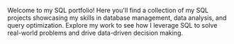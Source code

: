 Welcome to my SQL portfolio! 
Here you'll find a collection of my SQL projects showcasing my skills in database management,
data analysis, and query optimization. Explore my work to see how I leverage SQL to solve real-world problems and drive data-driven decision making.
